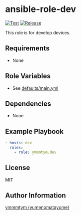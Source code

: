 ansible-role-dev
=========

[![Test](https://github.com/ymmmtym/ansible-role-dev/actions/workflows/test.yml/badge.svg)](https://github.com/ymmmtym/ansible-role-dev/actions/workflows/test.yml) [![Release](https://github.com/ymmmtym/ansible-role-dev/actions/workflows/release.yml/badge.svg)](https://github.com/ymmmtym/ansible-role-dev/actions/workflows/release.yml)

This role is for develop devices.

Requirements
------------

- None

Role Variables
--------------

- See [defaults/main.yml](defaults/main.yml)

Dependencies
------------

- None

Example Playbook
----------------

```yaml
- hosts: dev
  roles:
    - role: ymmmtym.dev
```

License
-------

MIT

Author Information
------------------

[ymmmtym (yumenomatayume)](https://github.com/ymmmtym)
